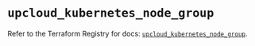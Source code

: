 # `upcloud_kubernetes_node_group`

Refer to the Terraform Registry for docs: [`upcloud_kubernetes_node_group`](https://registry.terraform.io/providers/upcloudltd/upcloud/5.20.2/docs/resources/kubernetes_node_group).
